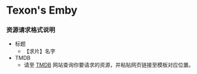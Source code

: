 # Texon's Emby
### 资源请求格式说明
- 标题
  - 【求片】名字
- TMDB
  - 请至 [TMDB](https://www.themoviedb.org/) 网站查询你要请求的资源，并粘贴网页链接至模板对应位置。
